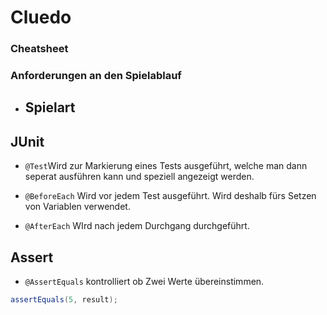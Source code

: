 # Cluedo
### Cheatsheet

### Anforderungen an den Spielablauf 
- Spielart
  - 



## JUnit
- `@Test`Wird zur Markierung eines Tests ausgeführt, welche man dann seperat ausführen kann und speziell angezeigt werden.

- `@BeforeEach` Wird vor jedem Test ausgeführt. Wird deshalb fürs Setzen von Variablen verwendet.

- `@AfterEach` WIrd nach jedem Durchgang durchgeführt.

## Assert

- `@AssertEquals` kontrolliert ob Zwei Werte übereinstimmen.
```java 
assertEquals(5, result);
```
